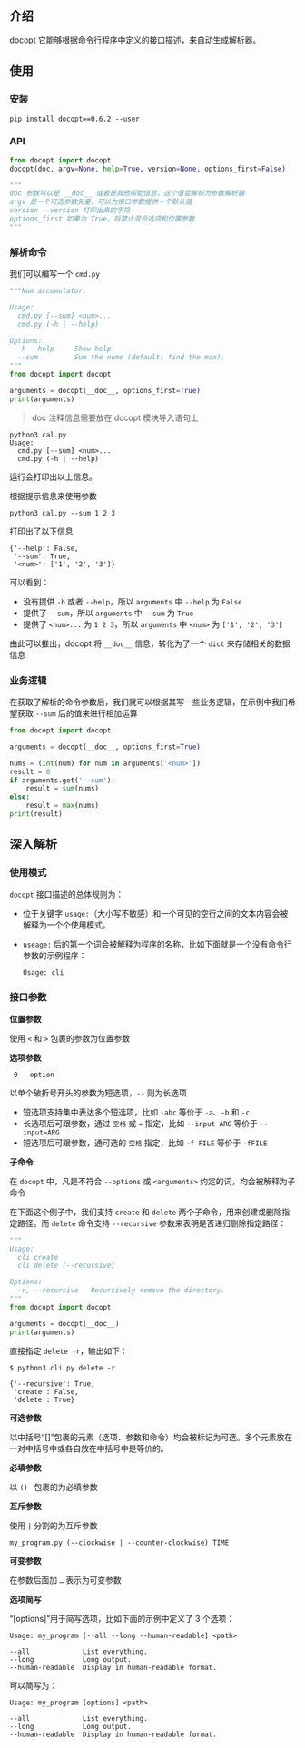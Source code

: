 ## 介绍

docopt 它能够根据命令行程序中定义的接口描述，来自动生成解析器。

## 使用

### 安装

`pip install docopt==0.6.2 --user`

### API

```python
from docopt import docopt
docopt(doc, argv=None, help=True, version=None, options_first=False)

"""
doc 参数可以是 __doc__ 或者是其他帮助信息，这个值会解析为参数解析器
argv 是一个可选参数矢量，可以为接口参数提供一个默认值
version --version 打印出来的字符
options_first 如果为 True，将禁止混合选项和位置参数
"""
```

### 解析命令

我们可以编写一个 `cmd.py` 

```python
"""Num accumulator.

Usage:
  cmd.py [--sum] <num>...
  cmd.py (-h | --help)

Options:
  -h --help     Show help.
  --sum         Sum the nums (default: find the max).
"""
from docopt import docopt

arguments = docopt(__doc__, options_first=True)
print(arguments)
```

> doc 注释信息需要放在 docopt 模块导入语句上

```shell
python3 cal.py
Usage:
  cmd.py [--sum] <num>...
  cmd.py (-h | --help)
```

 运行会打印出以上信息。

根据提示信息来使用参数

```shell
python3 cal.py --sum 1 2 3
```

打印出了以下信息

```shell
{'--help': False,
 '--sum': True,
 '<num>': ['1', '2', '3']}
```

可以看到：

- 没有提供 `-h` 或者 `--help`，所以 `arguments` 中 `--help` 为 `False`
- 提供了 `--sum`，所以 `arguments` 中 `--sum` 为 `True`
- 提供了 `<num>...` 为 `1 2 3`，所以 `arguments` 中 `<num>` 为 `['1', '2', '3']`

由此可以推出，docopt 将 `__doc__` 信息，转化为了一个 `dict` 来存储相关的数据信息

### 业务逻辑

在获取了解析的命令参数后，我们就可以根据其写一些业务逻辑，在示例中我们希望获取 `--sum` 后的值来进行相加运算

```python
from docopt import docopt

arguments = docopt(__doc__, options_first=True)

nums = (int(num) for num in arguments['<num>'])
result = 0
if arguments.get('--sum'):
    result = sum(nums)
else:
    result = max(nums)
print(result)
```



## 深入解析

### 使用模式

`docopt` 接口描述的总体规则为：

- 位于关键字 `usage:`（大小写不敏感）和一个可见的空行之间的文本内容会被解释为一个个使用模式。

- `useage:` 后的第一个词会被解释为程序的名称，比如下面就是一个没有命令行参数的示例程序：

    ```tex
    Usage: cli
    ```

### 接口参数

**位置参数**

使用 `<` 和 `>` 包裹的参数为位置参数

**选项参数**

`-0 --option`

以单个破折号开头的参数为短选项，`--` 则为长选项

- 短选项支持集中表达多个短选项，比如 `-abc` 等价于 `-a`、`-b` 和 `-c`
- 长选项后可跟参数，通过 `空格` 或 `=` 指定，比如 `--input ARG` 等价于 `--input=ARG`
- 短选项后可跟参数，通可选的 `空格` 指定，比如 `-f FILE` 等价于 `-fFILE`

**子命令**

在 `docopt` 中，凡是不符合 `--options` 或 `<arguments>` 约定的词，均会被解释为子命令

在下面这个例子中，我们支持 `create` 和 `delete` 两个子命令，用来创建或删除指定路径。而 `delete` 命令支持 `--recursive` 参数来表明是否递归删除指定路径：

```python
"""
Usage:
  cli create
  cli delete [--recursive]

Options:
  -r, --recursive   Recursively remove the directory.
"""
from docopt import docopt

arguments = docopt(__doc__)
print(arguments)
```

直接指定 `delete -r`，输出如下：

```text
$ python3 cli.py delete -r

{'--recursive': True,
 'create': False,
 'delete': True}
```



**可选参数**

以中括号“[]”包裹的元素（选项、参数和命令）均会被标记为可选。多个元素放在一对中括号中或各自放在中括号中是等价的。



**必填参数**

以 `() ` 包裹的为必填参数

**互斥参数**

使用 `|` 分割的为互斥参数

`my_program.py (--clockwise | --counter-clockwise) TIME`

**可变参数**

在参数后面加 `…` 表示为可变参数

**选项简写**

“[options]”用于简写选项，比如下面的示例中定义了 3 个选项：

```text
Usage: my_program [--all --long --human-readable] <path>

--all             List everything.
--long            Long output.
--human-readable  Display in human-readable format.
```

可以简写为：

```text
Usage: my_program [options] <path>

--all             List everything.
--long            Long output.
--human-readable  Display in human-readable format.
```

